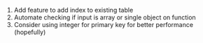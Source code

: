 1. Add feature to add index to existing table
2. Automate checking if input is array or single object on function
3. Consider using integer for primary key for better performance (hopefully)
